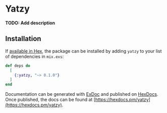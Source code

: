 # Yatzy

**TODO: Add description**

## Installation

If [available in Hex](https://hex.pm/docs/publish), the package can be installed
by adding `yatzy` to your list of dependencies in `mix.exs`:

```elixir
def deps do
  [
    {:yatzy, "~> 0.1.0"}
  ]
end
```

Documentation can be generated with [ExDoc](https://github.com/elixir-lang/ex_doc)
and published on [HexDocs](https://hexdocs.pm). Once published, the docs can
be found at [https://hexdocs.pm/yatzy](https://hexdocs.pm/yatzy).


